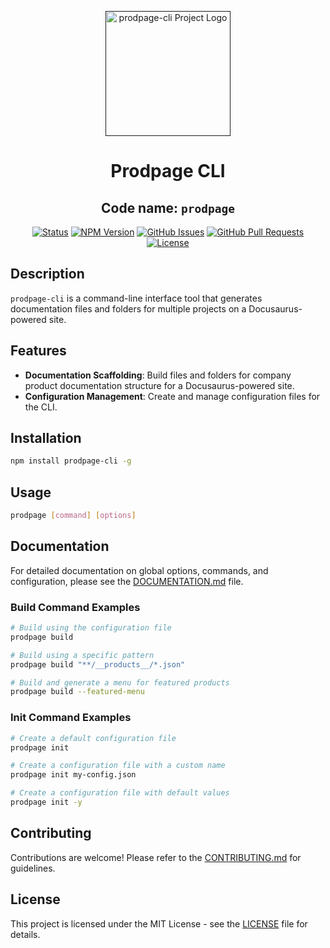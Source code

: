 <p align="center">
  <a href="">
 <img width=200px height=200px src="https://i.imgur.com/0Axr7in.jpg" alt="prodpage-cli Project Logo"></a>
</p>

<h1 align="center">Prodpage CLI</h1>
<h2 align="center">Code name: <code>prodpage</code></h2>

<div align="center">

[![Status](https://img.shields.io/badge/status-active-success.svg)](https://github.com/weblidity/prodpage-cli)
[![NPM Version](https://img.shields.io/npm/v/prodpage-cli)](https://www.npmjs.com/package/prodpage-cli)
[![GitHub Issues](https://img.shields.io/github/issues/weblidity/prodpage-cli.svg)](https://github.com/weblidity/prodpage-cli/issues)
[![GitHub Pull Requests](https://img.shields.io/github/issues-pr/weblidity/prodpage-cli.svg)](https://github.com/weblidity/prodpage-cli/pulls)
[![License](https://img.shields.io/badge/license-MIT-blue.svg)](/LICENSE)

</div>

## Description

`prodpage-cli` is a command-line interface tool that generates documentation files and folders for multiple projects on a Docusaurus-powered site.

## Features

- **Documentation Scaffolding**: Build files and folders for company product documentation structure for a Docusaurus-powered site.
- **Configuration Management**: Create and manage configuration files for the CLI.

## Installation

```bash
npm install prodpage-cli -g
```

## Usage

```bash
prodpage [command] [options]
```

## Documentation

For detailed documentation on global options, commands, and configuration, please see the [DOCUMENTATION.md](DOCUMENTATION.md) file.

### Build Command Examples

```bash
# Build using the configuration file
prodpage build

# Build using a specific pattern
prodpage build "**/__products__/*.json"

# Build and generate a menu for featured products
prodpage build --featured-menu
```

### Init Command Examples

```bash
# Create a default configuration file
prodpage init

# Create a configuration file with a custom name
prodpage init my-config.json

# Create a configuration file with default values
prodpage init -y
```

## Contributing

Contributions are welcome! Please refer to the [CONTRIBUTING.md](CONTRIBUTING.md) for guidelines.

## License

This project is licensed under the MIT License - see the [LICENSE](/LICENSE) file for details.
